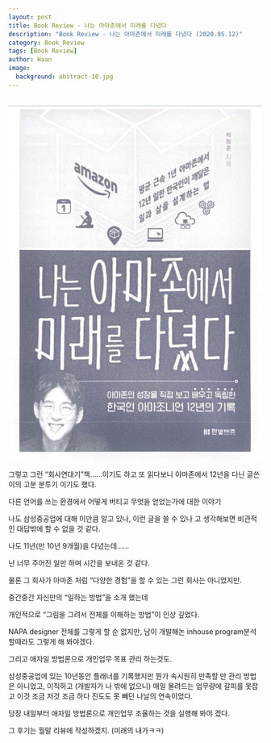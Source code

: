 ```yaml
---
layout: post
title: Book Review - 나는 아마존에서 미래를 다녔다
description: "Book Review - 나는 아마존에서 미래를 다녔다 (2020.05.12)" 
category: Book_Review
tags: [Book Review]
author: Haan
image:
  background: abstract-10.jpg
---
```

<br/>

<img src="/assets/img/BR_190518_아마존.jpg">

그렇고 그런 “회사연대기”책......이기도 하고 또 읽다보니 아마존에서 12년을 다닌 글쓴이의 고분 분투기 이기도 했다. 

다른 언어를 쓰는 환경에서 어떻게 버티고 무엇을 얻었는가에 대한 이야기 

나도 삼성중공업에 대해 이만큼 알고 있나, 이런 글을 쓸 수 있나 고 생각해보면 비관적인 대답밖에 할 수 없을 것 같다. 

나도 11년(만 10년 9개월)을 다녔는데...... 

난 너무 주어진 일만 하며 시간을 보내온 것 같다. 

물론 그 회사가 아마존 처럼 “다양한 경험”을 할 수 있는 그런 회사는 아니었지만. 

중간중간 자신만의 “일하는 방법”을 소개 했는데 

개인적으로 “그림을 그려서 전체를 이해하는 방법”이 인상 깊었다. 

NAPA designer 전체를 그렇게 할 순 없지만, 남이 개발해논 inhouse program분석할때라도 그렇게 해 봐야겠다. 

그리고 애자일 방법론으로 개인업무 목표 관리 하는것도. 

삼성중공업에 있는 10년동안 플래너를 기록했지만 뭔가 속시원히 만족할 만 관리 방법은 아니었고, 이직하고 (개발자가 나 밖에 없으니) 매일 몰려드는 업무량에 갈피를 못잡고 이것 조금 저것 조금 하다 진도도 못 빼던 나날의 연속이었다. 

당장 내일부터 애자일 방법론으로 개인업무 조율하는 것을 실행해 봐야 겠다. 

그 후기는 월말 리뷰에 작성하겠지. (미래의 내가ㅋㅋ)